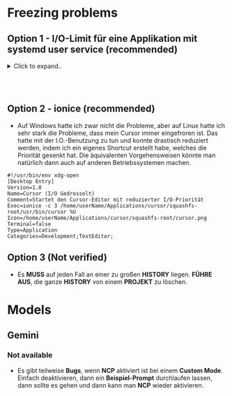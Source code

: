 # Freezing problems


## Option 1 - I/O-Limit für eine Applikation mit systemd user service (recommended)

<details><summary>Click to expand..</summary>

### 1. **Standard: Physisches Blockdevice rausfinden**

Wenn du keine verschlüsselte Partition hast, finde das Device deiner App so:

```bash
# Pfad zur ausführbaren Datei anpassen
APP_PATH="/pfad/zur/app"

# Geräte-Device herausfinden
DEVICE=$(df "$APP_PATH" | tail -1 | awk '{print $1}')

# Major:Minor ID herausfinden
DEVICE_ID=$(lsblk -no MAJ:MIN "$DEVICE")

echo "Physisches Device: $DEVICE_ID"
```

---

### 2. **Bei LUKS/dm-crypt verschlüsselten Partitionen (z.B. /dev/mapper/cryptdata):**

Weil systemd I/O-Limits nur auf physische Geräte wirken, musst du das **unterliegende echte Blockdevice** finden.

```bash
# Zunächst Mount-Device für deine App herausfinden
APP_PATH="/pfad/zur/app"
MOUNT_DEVICE=$(df "$APP_PATH" | tail -1 | awk '{print $1}')

# Das könnte /dev/mapper/cryptdata sein – find das physische Device drunter
lsblk -o NAME,MAJ:MIN,TYPE,MOUNTPOINT -r | grep "$MOUNT_DEVICE" -A 5
```

Du bekommst eine Baumstruktur. Beispiel:

```
nvme0n1p3 249:3 part
cryptdata 242:0 crypt /home
```

**Wichtig:**

* `cryptdata` ist virtuell (dm-crypt).
* Das darunter liegende physische Device ist `nvme0n` mit Major\:Minor `249:3`.

Nutze also immer das **untere physische Device (Partition)**, nicht das virtuelle.

---

### 3. **systemd user service Datei erstellen:**

Pfad:
`~/.config/systemd/user/cursor-throttled.service`

Inhalt:

```ini
[Unit]
Description=Cursor Editor mit I/O Limit und niedriger Priorität
# Beschreibung des Services, wie er im System auftaucht.

[Service]
ExecStart=/home/userName/Applications/cursor/squashfs-root/usr/bin/cursor
# Startet die Cursor-Anwendung.

IOReadBandwidthMax=249:3 115M
# Maximale Lesebandbreite auf physischem Device (Major:Minor 249:3).
# '1M' = 1 Megabyte pro Sekunde.
# Je kleiner der Wert, desto strenger die Drosselung.
# Höchster Wert = keine Limitierung (Wert weglassen).
# Niedrigster Wert = minimalste erlaubte Bandbreite (~1 Byte).

IOWriteBandwidthMax=249:3 115M
# Gleiche Logik für Schreibbandbreite.

# Nice=-20
# CPU-Priorität (nice-Wert) von -20 (höchste Priorität) bis +19 (niedrigste Priorität).
# Höchster Prioritätswert, den du setzen kannst, ist +19 → Prozess wird erst ausgeführt, wenn CPU komplett frei ist.
# Niedrigster Wert ist -20 → Prozess läuft bevorzugt und kann anderen Prozessen CPU wegnehmen.
# Für Ressourcenschonung immer möglichst hoch setzen, also +19.

# IOSchedulingClass=2
# I/O Scheduler-Klassen:
# 1 = Echtzeit (Realtime) – höchste I/O-Priorität
# 2 = Beste Bemühungen (Best Effort) – Standard
# 3 = Idle – niedrigste Priorität, I/O nur wenn sonst nichts los ist.
# Für Drosselung muss dieser Wert auf 3 (Idle) gesetzt werden.

# IOSchedulingPriority=2
# Priorität innerhalb der Scheduler-Klasse:
# Gültig nur für Klassen 1 (Realtime) und 2 (Best Effort).
# Werte von 0 (höchste Priorität) bis 7 (niedrigste Priorität).
# Für Klasse 3 (Idle) wird dieser Wert ignoriert, aber es schadet nicht, 7 zu setzen.

Restart=on-failure
# Automatischer Neustart des Prozesses bei Absturz.

# Weitere sinnvolle Optionen (nicht zwingend "MUSS", aber empfohlen):

# CPUQuota=20%
# Begrenzung der CPU-Auslastung auf 20% (alternativ zu Nice).
# Nützlich, wenn du zusätzlich zur Priorität auch absolute CPU-Beschränkungen willst.

# MemoryMax=500M
# Maximaler RAM-Verbrauch, hier z.B. 500 Megabyte.
# Hilft bei Speicher-Lecks und schützt das System.

[Install]
WantedBy=default.target
# Startet den Service automatisch mit der User-Session.

```

---

### 4. **Service aktivieren und starten:**

```bash
systemctl --user daemon-reload
systemctl --user start cursor-throttled.service
```

Optional Autostart:

```bash
systemctl --user enable cursor-throttled.service
```

---

### 5. **Logs prüfen:**

```bash
journalctl --user -u cursor-throttled.service -f
```

---

### ⚠️ **Wichtig:**

* **Nur mit dem echten physischen Device (Major\:Minor) funktioniert I/O-Limiting!**
* Bei verschlüsselten Partitionen musst du das echte Gerät finden, nicht den Mapper.
* Der Wert für `IOReadBandwidthMax` und `IOWriteBandwidthMax` ist eine Kombination aus Major\:Minor und der Bandbreite (z.B. `249:3 1M` für 1 Megabyte pro Sekunde).
* System muss `cgroups v2` nutzen (Ubuntu 20.04+ mit neueren Kerneln).


### Werte ändern bei BedaRF UND NEUSTARTEN MIT:
```shell
systemctl --user daemon-reload
systemctl --user restart cursor-throttled.service
```

---

### So deaktivierst du den Autostart komplett:

```bash
systemctl --user disable cursor-throttled.service
```

---

### Und so stoppst du den aktuell laufenden Service:

```bash
systemctl --user stop cursor-throttled.service
```



</details>

<br><br>

## Option 2 - ionice (recommended)
- Auf Windows hatte ich zwar nicht die Probleme, aber auf Linux hatte ich sehr stark die Probleme, dass mein Cursor immer eingefroren ist. Das hatte mit der I.O.-Benutzung zu tun und konnte drastisch reduziert werden, indem ich ein eigenes Shortcut erstellt habe, welches die Priorität gesenkt hat. Die äquivalenten Vorgehensweisen könnte man natürlich dann auch auf anderen Betriebssystemen machen.
```
#!/usr/bin/env xdg-open
[Desktop Entry]
Version=1.0
Name=Cursor (I/O Gedrosselt)
Comment=Startet den Cursor-Editor mit reduzierter I/O-Priorität
Exec=ionice -c 3 /home/userName/Applications/cursor/squashfs-root/usr/bin/cursor %U
Icon=/home/userName/Applications/cursor/squashfs-root/cursor.png
Terminal=false
Type=Application
Categories=Development;TextEditor;
```





## Option 3 (Not verified)
- Es **MUSS** auf jeden Fall an einer zu großen **HISTORY** liegen. **FÜHRE AUS**, die ganze **HISTORY** von einem **PROJEKT** zu löschen.


# Models

## Gemini

### Not available
- Es gibt teilweise **Bugs**, wenn **NCP** aktiviert ist bei einem **Custom Mode**. Einfach deaktivieren, dann ein **Beispiel-Prompt** durchlaufen lassen, dann sollte es gehen und dann kann man **NCP** wieder aktivieren.

